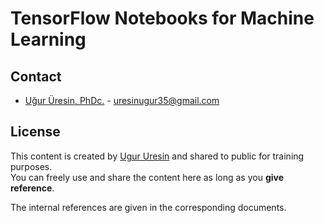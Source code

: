 # TensorFlow Notebooks for Machine Learning

## Contact
* [Uğur Üresin, PhDc.](https://github.com/ugururesin) - [uresinugur35@gmail.com](mailto:uresin.ugur@gmail.com)

## License
This content is created by [Ugur Uresin](mailto:uresin.ugur@gmail.com) and shared to public for training purposes.  
You can freely use and share the content here as long as you **give reference**.

The internal references are given in the corresponding documents.  
